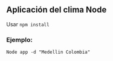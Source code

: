 ## Aplicación del clima Node

Usar ```npm install```

### Ejemplo:
```
Node app -d "Medellin Colombia"
``` 